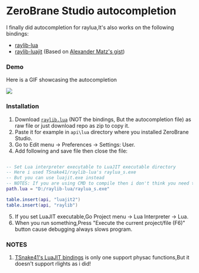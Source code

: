 # ZeroBrane Studio autocompletion

I finally did autocompletion for raylua,It's also works on the following bindings:

- [raylib-lua](https://github.com/TSnake41/raylib-lua)
- [raylib-luajit](https://github.com/darltrash/raylib-luajit) (Based on [Alexander Matz's gist](https://gist.github.com/alexander-matz/f8ee4eb9fdf676203d70c1e5e329a6ec))

### Demo

Here is a GIF showcasing the autocompletion

<img src="https://github.com/Rabios/raylua/blob/master/zerobrane/demo.gif">

### Installation

1. Download [`raylib.lua`](https://github.com/Rabios/raylua/blob/master/zerobrane/raylib.lua) (NOT the bindings, But the autocompletion file) as raw file or just download repo as zip to copy it.
2. Paste it for example in `api\lua` directory where you installed ZeroBrane Studio.
3. Go to Edit menu -> Preferences -> Settings: User.
4. Add following and save file then close the file:

```lua

-- Set Lua interpreter executable to LuaJIT executable directory
-- Here i used TSnake41/raylib-lua's raylua_s.exe
-- But you can use luajit.exe instead
-- NOTES: If you are using CMD to compile then i don't think you need to do this
path.lua = "D:/raylib-lua/raylua_s.exe"

table.insert(api, "luajit2")
table.insert(api, "raylib")
```

5. If you set LuaJIT executable,Go Project menu -> Lua Interpreter -> Lua.
6. When you run something,Press "Execute the current project/file (F6)" button cause debugging always slows program.

### NOTES

1. [TSnake41's LuaJIT bindings](https://github.com/TSnake41/raylib-lua) is only one support physac functions,But it doesn't support rlights as i did!
